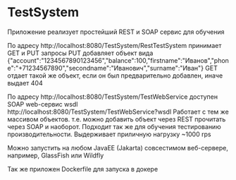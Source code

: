 # TestSystem
Приложение реализует простейший REST и SOAP сервис для обучения

По адресу
http://localhost:8080/TestSystem/RestTestSystem
принимает GET и PUT запросы
PUT добавляет объект вида 
{"account":"1234567890123456","balance":100,"firstname":"Иванов","phone":"+71234567890","secondname":"Иванович","surname":"Иван"}
GET отдает такой же объект, если он был предварительно добавлен, иначе выдает 404

По адресу
http://localhost:8080/TestSystem/TestWebService
доступен SOAP web-сервис
wsdl http://localhost:8080/TestSystem/TestWebService?wsdl
Работает с тем же массивом объектов.
т.е. можно добавить объект через REST прочитать через SOAP и наоборот.
Подходит так же для обучения тестированию производительности. Выдерживает приличную нагрузку ~1000 rps

Можно запустить на любом JavaEE (Jakarta) совсестимом веб-сервере, например, GlassFish или Wildfly

Так же приложен Dockerfile для запуска в докере

